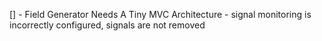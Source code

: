 [] - Field Generator Needs A Tiny MVC Architecture - signal monitoring is incorrectly configured, signals are not removed
